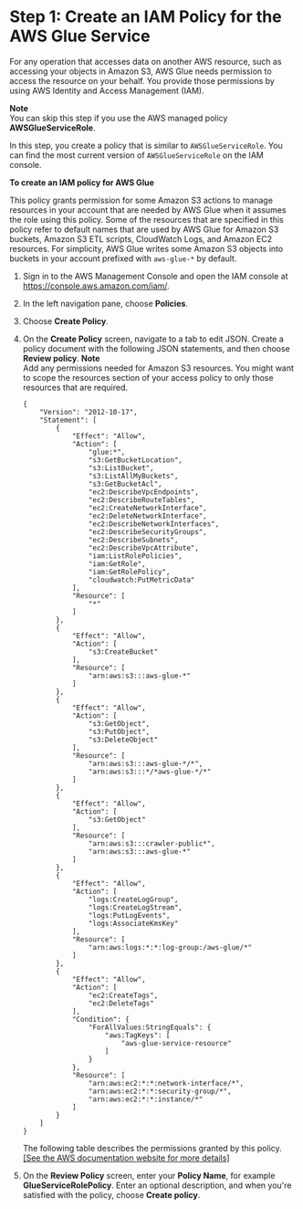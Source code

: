 # Step 1: Create an IAM Policy for the AWS Glue Service<a name="create-service-policy"></a>

For any operation that accesses data on another AWS resource, such as accessing your objects in Amazon S3, AWS Glue needs permission to access the resource on your behalf\. You provide those permissions by using AWS Identity and Access Management \(IAM\)\. 

**Note**  
You can skip this step if you use the AWS managed policy **AWSGlueServiceRole**\.

In this step, you create a policy that is similar to `AWSGlueServiceRole`\. You can find the most current version of `AWSGlueServiceRole` on the IAM console\.

**To create an IAM policy for AWS Glue**

This policy grants permission for some Amazon S3 actions to manage resources in your account that are needed by AWS Glue when it assumes the role using this policy\. Some of the resources that are specified in this policy refer to default names that are used by AWS Glue for Amazon S3 buckets, Amazon S3 ETL scripts, CloudWatch Logs, and Amazon EC2 resources\. For simplicity, AWS Glue writes some Amazon S3 objects into buckets in your account prefixed with `aws-glue-*` by default\.

1. Sign in to the AWS Management Console and open the IAM console at [https://console\.aws\.amazon\.com/iam/](https://console.aws.amazon.com/iam/)\.

1. In the left navigation pane, choose **Policies**\.

1. Choose **Create Policy**\.

1. On the **Create Policy** screen, navigate to a tab to edit JSON\. Create a policy document with the following JSON statements, and then choose **Review policy**\.
**Note**  
Add any permissions needed for Amazon S3 resources\. You might want to scope the resources section of your access policy to only those resources that are required\.

   ```
   {
       "Version": "2012-10-17",
       "Statement": [
           {
               "Effect": "Allow",
               "Action": [
                   "glue:*",
                   "s3:GetBucketLocation",
                   "s3:ListBucket",
                   "s3:ListAllMyBuckets",
                   "s3:GetBucketAcl",
                   "ec2:DescribeVpcEndpoints",
                   "ec2:DescribeRouteTables",
                   "ec2:CreateNetworkInterface",
                   "ec2:DeleteNetworkInterface",				
                   "ec2:DescribeNetworkInterfaces",
                   "ec2:DescribeSecurityGroups",
                   "ec2:DescribeSubnets",
                   "ec2:DescribeVpcAttribute",
                   "iam:ListRolePolicies",
                   "iam:GetRole",
                   "iam:GetRolePolicy",
                   "cloudwatch:PutMetricData"                
               ],
               "Resource": [
                   "*"
               ]
           },
           {
               "Effect": "Allow",
               "Action": [
                   "s3:CreateBucket"
               ],
               "Resource": [
                   "arn:aws:s3:::aws-glue-*"
               ]
           },
           {
               "Effect": "Allow",
               "Action": [
                   "s3:GetObject",
                   "s3:PutObject",
                   "s3:DeleteObject"				
               ],
               "Resource": [
                   "arn:aws:s3:::aws-glue-*/*",
                   "arn:aws:s3:::*/*aws-glue-*/*"
               ]
           },
           {
               "Effect": "Allow",
               "Action": [
                   "s3:GetObject"
               ],
               "Resource": [
                   "arn:aws:s3:::crawler-public*",
                   "arn:aws:s3:::aws-glue-*"
               ]
           },
           {
               "Effect": "Allow",
               "Action": [
                   "logs:CreateLogGroup",
                   "logs:CreateLogStream",
                   "logs:PutLogEvents",
                   "logs:AssociateKmsKey"                
               ],
               "Resource": [
                   "arn:aws:logs:*:*:log-group:/aws-glue/*"
               ]
           },
           {
               "Effect": "Allow",
               "Action": [
                   "ec2:CreateTags",
                   "ec2:DeleteTags"
               ],
               "Condition": {
                   "ForAllValues:StringEquals": {
                       "aws:TagKeys": [
                           "aws-glue-service-resource"
                       ]
                   }
               },
               "Resource": [
                   "arn:aws:ec2:*:*:network-interface/*",
                   "arn:aws:ec2:*:*:security-group/*",
                   "arn:aws:ec2:*:*:instance/*"
               ]
           }
       ]
   }
   ```

   The following table describes the permissions granted by this policy\.    
[\[See the AWS documentation website for more details\]](http://docs.aws.amazon.com/glue/latest/dg/create-service-policy.html)

1. On the **Review Policy** screen, enter your **Policy Name**, for example **GlueServiceRolePolicy**\. Enter an optional description, and when you're satisfied with the policy, choose **Create policy**\.
